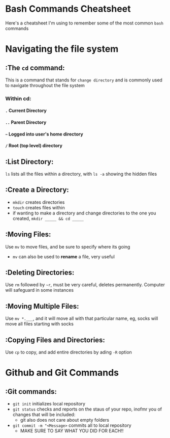 # Bash Commands Cheatsheet

Here's a cheatsheet I'm using to remember some of the most common `bash` commands

# Navigating the file system

## **:The `cd` command:**
This is a command that stands for `change directory` and is commonly used to navigate throughout the file system
### Within cd:
#### `.` Current Directory
#### `..` Parent Directory
#### `~` Logged into user's home directory
#### `/` Root (top level) directory

## **:List Directory:**
`ls` lists all the files within a directory, with `ls -a` showing the hidden files

## **:Create a Directory:**
- `mkdir` creates directories
- `touch` creates files within
- if wanting to make a directory and change directories to the one you created, `mkdir _____ && cd _____`

## **:Moving Files:**
Use `mv` to move files, and be sure to specify where its going
- `mv` can also be used to __rename__ a file, very useful

## **:Deleting Directories:**
Use `rm` followed by `~r`, must be very careful, deletes permanently. Computer will safeguard in some instances

## **:Moving Multiple Files:**
Use `mv *.___`, and it will move all with that particular name, eg, socks will move all files starting with socks

## **:Copying Files and Directories:**
Use `cp` to copy, and add entire directories by ading `-R` option


# Github and Git Commands

## **:Git commands:**
- `git init` initializes local repository
- `git status` checks and reports on the staus of your repo, inofmr you of changes that will be included: 
     - git also does not care about empty folders
- `git commit -m "<Message>` commits all to local repository
    - MAKE SURE TO SAY WHAT YOU DID FOR EACH!!